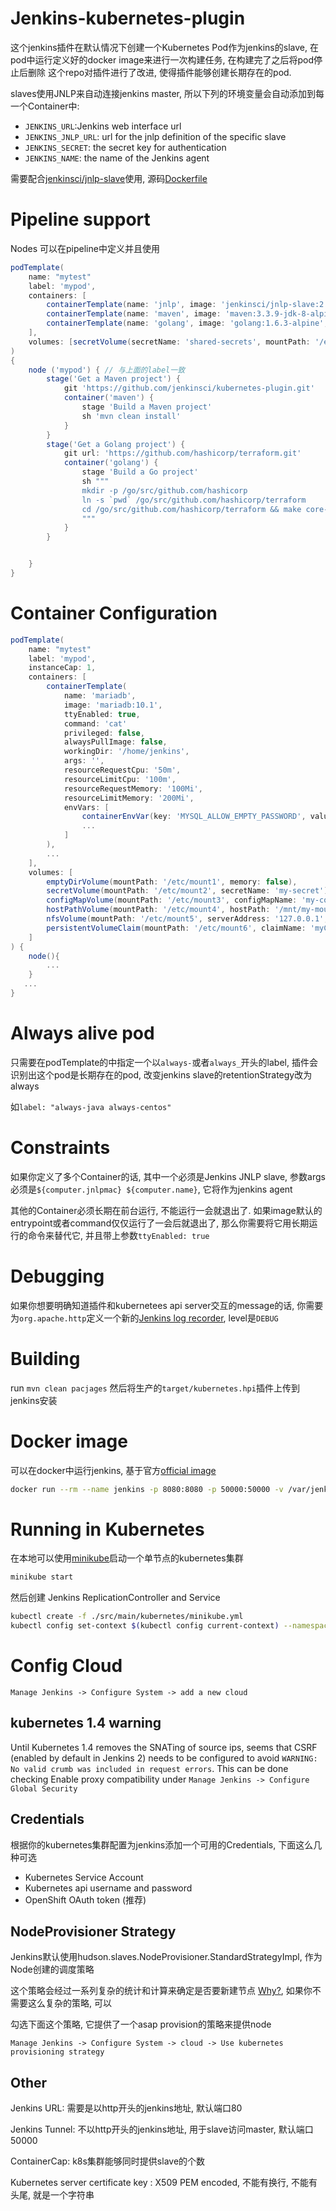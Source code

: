# Jenkins-kubernetes-plugin

这个jenkins插件在默认情况下创建一个Kubernetes Pod作为jenkins的slave, 在pod中运行定义好的docker image来进行一次构建任务, 在构建完了之后将pod停止后删除
这个repo对插件进行了改进, 使得插件能够创建长期存在的pod.

slaves使用JNLP来自动连接jenkins master, 所以下列的环境变量会自动添加到每一个Container中:
* `JENKINS_URL`:Jenkins web interface url
* `JENKINS_JNLP_URL`: url for the jnlp definition of the specific slave
* `JENKINS_SECRET`: the secret key for authentication
* `JENKINS_NAME`: the name of the Jenkins agent

需要配合[jenkinsci/jnlp-slave](https://hub.docker.com/r/jenkinsci/jnlp-slave/)使用, 源码[Dockerfile](https://github.com/jenkinsci/docker-jnlp-slave)

# Pipeline support
Nodes 可以在pipeline中定义并且使用

```groovy
podTemplate(
    name: "mytest"
    label: 'mypod', 
    containers: [
        containerTemplate(name: 'jnlp', image: 'jenkinsci/jnlp-slave:2.62-alpine', args: '${computer.jnlpmac} ${computer.name}'),
        containerTemplate(name: 'maven', image: 'maven:3.3.9-jdk-8-alpine', ttyEnabled: true, command: 'cat'),
        containerTemplate(name: 'golang', image: 'golang:1.6.3-alpine', ttyEnabled: true, command: 'cat')
    ],
    volumes: [secretVolume(secretName: 'shared-secrets', mountPath: '/etc/shared-secrets')]
)
{
    node ('mypod') { // 与上面的label一致
        stage('Get a Maven project') {
            git 'https://github.com/jenkinsci/kubernetes-plugin.git'
            container('maven') {
                stage 'Build a Maven project'
                sh 'mvn clean install'
            }
        }
        stage('Get a Golang project') {
            git url: 'https://github.com/hashicorp/terraform.git'
            container('golang') {
                stage 'Build a Go project'
                sh """
                mkdir -p /go/src/github.com/hashicorp
                ln -s `pwd` /go/src/github.com/hashicorp/terraform
                cd /go/src/github.com/hashicorp/terraform && make core-dev
                """
            }
        }


    }
}
```

# Container Configuration

```groovy
podTemplate(
    name: "mytest"
    label: 'mypod', 
    instanceCap: 1,
    containers: [
        containerTemplate(
            name: 'mariadb', 
            image: 'mariadb:10.1', 
            ttyEnabled: true, 
            command: 'cat'
            privileged: false,
            alwaysPullImage: false,
            workingDir: '/home/jenkins',
            args: '',
            resourceRequestCpu: '50m',
            resourceLimitCpu: '100m',
            resourceRequestMemory: '100Mi',
            resourceLimitMemory: '200Mi',
            envVars: [
                containerEnvVar(key: 'MYSQL_ALLOW_EMPTY_PASSWORD', value: 'true'),
                ...
            ]
        ),
        ...
    ],
    volumes: [
        emptyDirVolume(mountPath: '/etc/mount1', memory: false),
        secretVolume(mountPath: '/etc/mount2', secretName: 'my-secret'),
        configMapVolume(mountPath: '/etc/mount3', configMapName: 'my-config'),
        hostPathVolume(mountPath: '/etc/mount4', hostPath: '/mnt/my-mount'),
        nfsVolume(mountPath: '/etc/mount5', serverAddress: '127.0.0.1', serverPath: '/', readOnly: true),
        persistentVolumeClaim(mountPath: '/etc/mount6', claimName: 'myClaim', readOnly: true)
    ]
) {
    node(){
        ...
    }
   ...
}
```

# Always alive pod
只需要在podTemplate的中指定一个以`always-`或者`always_`开头的label, 插件会识别出这个pod是长期存在的pod, 改变jenkins slave的retentionStrategy改为always

如`label: "always-java always-centos"`

# Constraints
如果你定义了多个Container的话, 其中一个必须是Jenkins JNLP slave, 参数args必须是`${computer.jnlpmac} ${computer.name}`, 它将作为jenkins agent

其他的Container必须长期在前台运行, 不能运行一会就退出了. 如果image默认的entrypoint或者command仅仅运行了一会后就退出了, 那么你需要将它用长期运行的命令来替代它, 并且带上参数`ttyEnabled: true`

# Debugging
如果你想要明确知道插件和kubernetees api server交互的message的话, 你需要为`org.apache.http`定义一个新的[Jenkins log recorder](https://wiki.jenkins-ci.org/display/JENKINS/Logging), level是`DEBUG` 

# Building
run `mvn clean pacjages`
然后将生产的`target/kubernetes.hpi`插件上传到jenkins安装

# Docker image
可以在docker中运行jenkins, 基于官方[official image](https://hub.docker.com/_/jenkins/)

```sh
docker run --rm --name jenkins -p 8080:8080 -p 50000:50000 -v /var/jenkins_home csanchez/jenkins-kubernetes
```

# Running in Kubernetes
在本地可以使用[minikube](https://github.com/kubernetes/minikube)启动一个单节点的kubernetes集群

```sh
minikube start
```

然后创建 Jenkins ReplicationController and Service

```sh
kubectl create -f ./src/main/kubernetes/minikube.yml
kubectl config set-context $(kubectl config current-context) --namespace=kubernetes-plugin
```

# Config Cloud
`Manage Jenkins -> Configure System -> add a new cloud`

## kubernetes 1.4 warning
Until Kubernetes 1.4 removes the SNATing of source ips, seems that CSRF (enabled by default in Jenkins 2) needs to be configured to avoid `WARNING: No valid crumb was included in request errors`. This can be done checking Enable proxy compatibility under `Manage Jenkins -> Configure Global Security`

## Credentials
根据你的kubernetes集群配置为jenkins添加一个可用的Credentials, 下面这么几种可选
- Kubernetes Service Account
- Kubernetes api username and password
- OpenShift OAuth token (推荐)

## NodeProvisioner Strategy

Jenkins默认使用hudson.slaves.NodeProvisioner.StandardStrategyImpl, 作为Node创建的调度策略

这个策略会经过一系列复杂的统计和计算来确定是否要新建节点 [Why?](https://support.cloudbees.com/hc/en-us/articles/204690520-Why-do-slaves-show-as-suspended-while-jobs-wait-in-the-queue-), 如果你不需要这么复杂的策略, 可以

勾选下面这个策略, 它提供了一个asap provision的策略来提供node

`Manage Jenkins -> Configure System -> cloud -> Use kubernetes provisioning strategy	`

## Other
Jenkins URL: 需要是以http开头的jenkins地址, 默认端口80

Jenkins Tunnel: 不以http开头的jenkins地址, 用于slave访问master, 默认端口50000

ContainerCap: k8s集群能够同时提供slave的个数

Kubernetes server certificate key	: X509 PEM encoded, 不能有换行, 不能有头尾, 就是一个字符串
